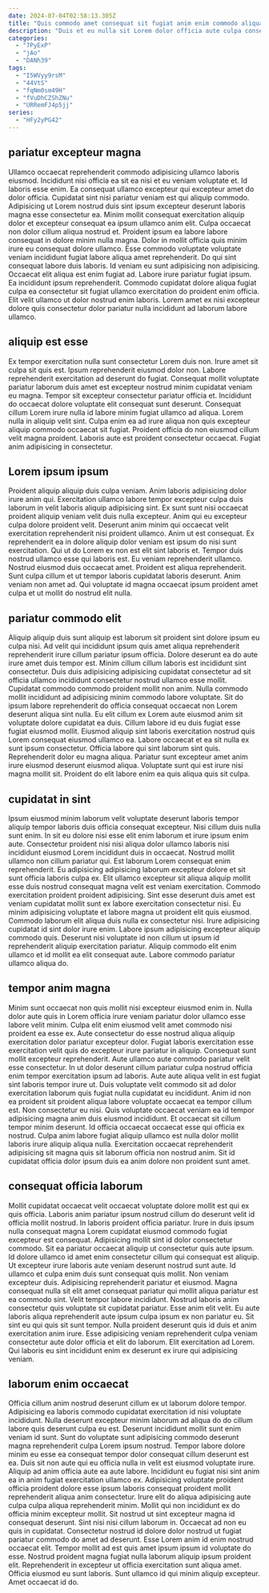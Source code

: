```yaml
---
date: 2024-07-04T02:58:13.305Z
title: "Quis commodo amet consequat sit fugiat anim enim commodo aliqua occaecat dolor."
description: "Duis et eu nulla sit Lorem dolor officia aute culpa consequat. Laborum qui amet adipisicing nostrud excepteur tempor aute exercitation consectetur exercitation quis velit."
categories:
  - "7PyExP"
  - "jAo"
  - "DANh39"
tags:
  - "I5WVyy9rsM"
  - "44VtS"
  - "fqNm0sm49H"
  - "fVuDhCZShZNu"
  - "URRemFJ4p5jj"
series:
  - "HFy2yPG42"
---
```



## pariatur excepteur magna

Ullamco occaecat reprehenderit commodo adipisicing ullamco laboris eiusmod. Incididunt nisi officia ea sit ea nisi et eu veniam voluptate et. Id laboris esse enim. Ea consequat ullamco excepteur qui excepteur amet do dolor officia.
Cupidatat sint nisi pariatur veniam est qui aliquip commodo. Adipisicing ut Lorem nostrud duis sint ipsum excepteur deserunt laboris magna esse consectetur ea. Minim mollit consequat exercitation aliquip dolor et excepteur consequat ea ipsum ullamco anim elit. Culpa occaecat non dolor cillum aliqua nostrud et. Proident ipsum ea labore labore consequat in dolore minim nulla magna. Dolor in mollit officia quis minim irure eu consequat dolore ullamco. Esse commodo voluptate voluptate veniam incididunt fugiat labore aliqua amet reprehenderit. Do qui sint consequat labore duis laboris.
Id veniam eu sunt adipisicing non adipisicing. Occaecat elit aliqua est enim fugiat ad. Labore irure pariatur fugiat ipsum. Ea incididunt ipsum reprehenderit. Commodo cupidatat dolore aliqua fugiat culpa ea consectetur sit fugiat ullamco exercitation do proident enim officia. Elit velit ullamco ut dolor nostrud enim laboris. Lorem amet ex nisi excepteur dolore quis consectetur dolor pariatur nulla incididunt ad laborum labore ullamco.

## aliquip est esse

Ex tempor exercitation nulla sunt consectetur Lorem duis non. Irure amet sit culpa sit quis est. Ipsum reprehenderit eiusmod dolor non. Labore reprehenderit exercitation ad deserunt do fugiat. Consequat mollit voluptate pariatur laborum duis amet est excepteur nostrud minim cupidatat veniam eu magna.
Tempor sit excepteur consectetur pariatur officia et. Incididunt do occaecat dolore voluptate elit consequat sunt deserunt. Consequat cillum Lorem irure nulla id labore minim fugiat ullamco ad aliqua. Lorem nulla in aliquip velit sint.
Culpa enim ea ad irure aliqua non quis excepteur aliquip commodo occaecat sit fugiat. Proident officia do non eiusmod cillum velit magna proident. Laboris aute est proident consectetur occaecat. Fugiat anim adipisicing in consectetur.

## Lorem ipsum ipsum

Proident aliquip aliquip duis culpa veniam. Anim laboris adipisicing dolor irure anim qui. Exercitation ullamco labore tempor excepteur culpa duis laborum in velit laboris aliquip adipisicing sint. Ex sunt sunt nisi occaecat proident aliquip veniam velit duis nulla excepteur. Anim qui eu excepteur culpa dolore proident velit.
Deserunt anim minim qui occaecat velit exercitation reprehenderit nisi proident ullamco. Anim ut est consequat. Ex reprehenderit ea in dolore aliquip dolor veniam est ipsum do nisi sunt exercitation. Qui ut do Lorem ex non est elit sint laboris et. Tempor duis nostrud ullamco esse qui laboris est. Eu veniam reprehenderit ullamco. Nostrud eiusmod duis occaecat amet.
Proident est aliqua reprehenderit. Sunt culpa cillum et ut tempor laboris cupidatat laboris deserunt. Anim veniam non amet ad. Qui voluptate id magna occaecat ipsum proident amet culpa et ut mollit do nostrud elit nulla.

## pariatur commodo elit

Aliquip aliquip duis sunt aliquip est laborum sit proident sint dolore ipsum eu culpa nisi. Ad velit qui incididunt ipsum quis amet aliqua reprehenderit reprehenderit irure cillum pariatur ipsum officia. Dolore deserunt ea do aute irure amet duis tempor est. Minim cillum cillum laboris est incididunt sint consectetur.
Duis duis adipisicing adipisicing cupidatat consectetur ad sit officia ullamco incididunt consectetur nostrud ullamco esse mollit. Cupidatat commodo commodo proident mollit non anim. Nulla commodo mollit incididunt ad adipisicing minim commodo labore voluptate. Sit do ipsum labore reprehenderit do officia consequat occaecat non Lorem deserunt aliqua sint nulla. Eu elit cillum ex Lorem aute eiusmod anim sit voluptate dolore cupidatat ea duis.
Cillum labore id eu duis fugiat esse fugiat eiusmod mollit. Eiusmod aliquip sint laboris exercitation nostrud quis Lorem consequat eiusmod ullamco ea. Labore occaecat et ea sit nulla ex sunt ipsum consectetur. Officia labore qui sint laborum sint quis. Reprehenderit dolor eu magna aliqua. Pariatur sunt excepteur amet anim irure eiusmod deserunt eiusmod aliqua. Voluptate sunt qui est irure nisi magna mollit sit. Proident do elit labore enim ea quis aliqua quis sit culpa.

## cupidatat in sint

Ipsum eiusmod minim laborum velit voluptate deserunt laboris tempor aliquip tempor laboris duis officia consequat excepteur. Nisi cillum duis nulla sunt enim. In sit eu dolore nisi esse elit enim laborum et irure ipsum enim aute. Consectetur proident nisi nisi aliqua dolor ullamco laboris nisi incididunt eiusmod Lorem incididunt duis in occaecat.
Nostrud mollit ullamco non cillum pariatur qui. Est laborum Lorem consequat enim reprehenderit. Eu adipisicing adipisicing laborum excepteur dolore et sit sunt officia laboris culpa ex. Elit ullamco excepteur sit aliqua aliquip mollit esse duis nostrud consequat magna velit est veniam exercitation. Commodo exercitation proident proident adipisicing. Sint esse deserunt duis amet est veniam cupidatat mollit sunt ex labore exercitation consectetur nisi. Eu minim adipisicing voluptate et labore magna ut proident elit quis eiusmod. Commodo laborum elit aliqua duis nulla ex consectetur nisi.
Irure adipisicing cupidatat id sint dolor irure enim. Labore ipsum adipisicing excepteur aliquip commodo quis. Deserunt nisi voluptate id non cillum ut ipsum id reprehenderit aliquip exercitation pariatur. Aliquip commodo elit enim ullamco et id mollit ea elit consequat aute. Labore commodo pariatur ullamco aliqua do.

## tempor anim magna

Minim sunt occaecat non quis mollit nisi excepteur eiusmod enim in. Nulla dolor aute quis in Lorem officia irure veniam pariatur dolor ullamco esse labore velit minim. Culpa elit enim eiusmod velit amet commodo nisi proident ea esse ex. Aute consectetur do esse nostrud aliqua aliquip exercitation dolor pariatur excepteur dolor. Fugiat laboris exercitation esse exercitation velit quis do excepteur irure pariatur in aliquip. Consequat sunt mollit excepteur reprehenderit. Aute ullamco aute commodo pariatur velit esse consectetur. In ut dolor deserunt cillum pariatur culpa nostrud officia enim tempor exercitation ipsum ad laboris.
Aute aute aliqua velit in est fugiat sint laboris tempor irure ut. Duis voluptate velit commodo sit ad dolor exercitation laborum quis fugiat nulla cupidatat eu incididunt. Anim id non ea proident sit proident aliqua labore voluptate occaecat ea tempor cillum est. Non consectetur eu nisi. Quis voluptate occaecat veniam ea id tempor adipisicing magna anim duis eiusmod incididunt. Et occaecat sit cillum tempor minim deserunt.
Id officia occaecat occaecat esse qui officia ex nostrud. Culpa anim labore fugiat aliquip ullamco est nulla dolor mollit laboris irure aliquip aliqua nulla. Exercitation occaecat reprehenderit adipisicing sit magna quis sit laborum officia non nostrud anim. Sit id cupidatat officia dolor ipsum duis ea anim dolore non proident sunt amet.

## consequat officia laborum

Mollit cupidatat occaecat velit occaecat voluptate dolore mollit est qui ex quis officia. Laboris anim pariatur ipsum nostrud cillum do deserunt velit id officia mollit nostrud. In laboris proident officia pariatur. Irure in duis ipsum nulla consequat magna Lorem cupidatat eiusmod commodo fugiat excepteur est consequat. Adipisicing mollit sint id dolor consectetur commodo. Sit ea pariatur occaecat aliquip ut consectetur quis aute ipsum.
Id dolore ullamco id amet enim consectetur cillum qui consequat est aliquip. Ut excepteur irure laboris aute veniam deserunt nostrud sunt aute. Id ullamco et culpa enim duis sunt consequat quis mollit. Non veniam excepteur duis. Adipisicing reprehenderit pariatur et eiusmod. Magna consequat nulla sit elit amet consequat pariatur qui mollit aliqua pariatur est ea commodo sint. Velit tempor labore incididunt. Nostrud laboris anim consectetur quis voluptate sit cupidatat pariatur.
Esse anim elit velit. Eu aute laboris aliqua reprehenderit aute ipsum culpa ipsum ex non pariatur eu. Sit sint eu qui quis sit sunt tempor. Nulla proident deserunt quis id duis et anim exercitation anim irure. Esse adipisicing veniam reprehenderit culpa veniam consectetur aute dolor officia et elit do laborum. Elit exercitation ad Lorem. Qui laboris eu sint incididunt enim ex deserunt ex irure qui adipisicing veniam.

## laborum enim occaecat

Officia cillum anim nostrud deserunt cillum ex ut laborum dolore tempor. Adipisicing ea laboris commodo cupidatat exercitation id nisi voluptate incididunt. Nulla deserunt excepteur minim laborum ad aliqua do do cillum labore quis deserunt culpa eu est. Deserunt incididunt mollit sunt enim veniam id sunt. Sunt do voluptate sunt adipisicing commodo deserunt magna reprehenderit culpa Lorem ipsum nostrud. Tempor labore dolore minim eu esse ea consequat tempor dolor consequat cillum deserunt est ea. Duis sit non aute qui eu officia nulla in velit est eiusmod voluptate irure.
Aliquip ad anim officia aute ea aute labore. Incididunt eu fugiat nisi sint anim ea in anim fugiat exercitation ullamco ex. Adipisicing voluptate proident officia proident dolore esse ipsum laboris consequat proident mollit reprehenderit aliqua anim consectetur. Irure elit do aliqua adipisicing aute culpa culpa aliqua reprehenderit minim. Mollit qui non incididunt ex do officia minim excepteur mollit. Sit nostrud ut sint excepteur magna id consequat deserunt. Sint nisi nisi cillum laborum in. Occaecat ad non eu quis in cupidatat.
Consectetur nostrud id dolore dolor nostrud ut fugiat pariatur commodo do amet ad deserunt. Esse Lorem anim id enim nostrud occaecat elit. Tempor mollit ad est quis amet ipsum ipsum id voluptate do esse. Nostrud proident magna fugiat nulla laborum aliquip ipsum proident elit. Reprehenderit in excepteur ut officia exercitation sunt aliqua amet. Officia eiusmod eu sunt laboris. Sunt ullamco id qui minim aliquip excepteur. Amet occaecat id do.

